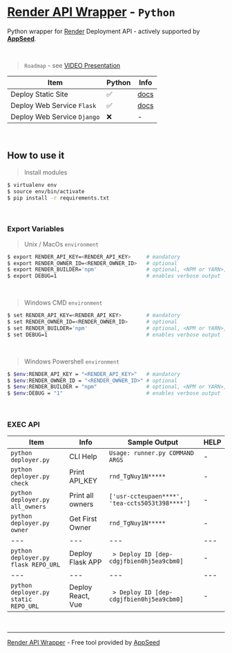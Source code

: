 # [Render API Wrapper](https://www.youtube.com/watch?v=RRbmOhTzkYo) - `Python`

Python wrapper for [Render](https://render.com/) Deployment API - actively supported by **[AppSeed](https://appseed.us/)**.

<br />

> `Roadmap` - see [VIDEO Presentation](https://www.youtube.com/watch?v=RRbmOhTzkYo)

| Item | Python | Info |
| --- | --- | --- |
| Deploy Static Site | ✅ | [docs](./docs/python/deploy-static.md) |
| Deploy Web Service `Flask` | ✅ | [docs](./docs/python/deploy-flask.md) |
| Deploy Web Service `Django` | ❌ | - |

<br />

## How to use it

> Install modules

```bash
$ virtualenv env
$ source env/bin/activate
$ pip install -r requirements.txt
```

<br />

### Export Variables

> Unix / MacOs `environment`

```bash
$ export RENDER_API_KEY=<RENDER_API_KEY>     # mandatory
$ export RENDER_OWNER_ID=<RENDER_OWNER_ID>   # optional
$ export RENDER_BUILDER='npm'                # optional, <NPM or YARN>, defaults to NPM
$ export DEBUG=1                             # enables verbose output
```

<br />

> Windows CMD `environment`

```bash
$ set RENDER_API_KEY=<RENDER_API_KEY>        # mandatory
$ set RENDER_OWNER_ID=<RENDER_OWNER_ID>      # optional
$ set RENDER_BUILDER='npm'                   # optional, <NPM or YARN>, defaults to NPM
$ set DEBUG=1                                # enables verbose output
```

<br />

> Windows Powershell `environment`

```bash
$ $env:RENDER_API_KEY = "<RENDER_API_KEY>"   # mandatory
$ $env:RENDER_OWNER_ID = "<RENDER_OWNER_ID>" # optional
$ $env:RENDER_BUILDER = "npm"                # optional, <NPM or YARN>, defaults to NPM
$ $env:DEBUG = "1"                           # enables verbose output
```

<br />

### EXEC API

| Item | Info | Sample Output | HELP |
| --- | --- | --- | --- |
| `python deployer.py` | CLI Help | `Usage: runner.py COMMAND ARGS` | - |
| `python deployer.py check` | Print API_KEY | `rnd_TgNuy1N*****` | - |
| `python deployer.py all_owners` | Print all owners | `['usr-ccteupaen****', 'tea-ccts5053t398****']` | - |
| `python deployer.py owner` | Get First Owner | `rnd_TgNuy1N*****` | - |
| --- | --- | --- | --- |
| `python deployer.py flask REPO_URL` | Deploy Flask APP | ` > Deploy ID [dep-cdgjfbien0hj5ea9cbm0]` | - |
| --- | --- | --- | --- |
| `python deployer.py static REPO_URL` | Deploy React, Vue | ` > Deploy ID [dep-cdgjfbien0hj5ea9cbm0]` | - |

<br />

---
[Render API Wrapper](https://www.youtube.com/watch?v=RRbmOhTzkYo) - Free tool provided by [AppSeed](https://appseed.us/)
